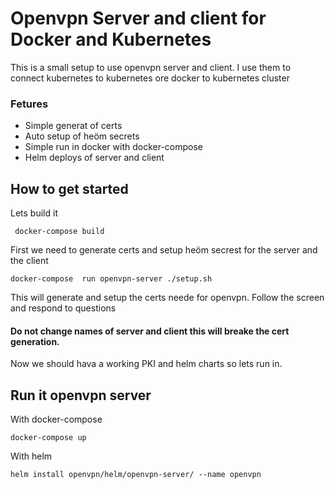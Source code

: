# Openvpn Server and client for Docker and Kubernetes


This is a small setup to use openvpn server and client.
I use them to connect kubernetes to kubernetes ore docker to kubernetes cluster

### Fetures

- Simple generat of certs
- Auto setup of heöm secrets
- Simple run in docker with docker-compose
- Helm deploys of server and client



## How to get started

Lets build it 


```
 docker-compose build
```

First we need to generate certs and setup heöm secrest for the server and the client

```
docker-compose  run openvpn-server ./setup.sh
```

This will generate and setup the certs neede for openvpn.
Follow the screen and respond to questions

#### Do not change names of server and client this will breake the cert generation.


Now we should hava a working PKI and helm charts so lets run in.


## Run it openvpn server

With docker-compose

```
docker-compose up 
```

With helm

```
helm install openvpn/helm/openvpn-server/ --name openvpn
```

